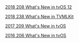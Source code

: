 


[2018 208 What's New in tvOS 12](https://developer.apple.com/videos/play/wwdc2018/208/)


[2018 238 What's New in TVMLKit](https://developer.apple.com/videos/play/wwdc2018/238/)


[2017 209 What's New in tvOS](https://developer.apple.com/videos/play/wwdc2017/209/)



[2016 206 What's New in tvOS](https://developer.apple.com/videos/play/wwdc2016/206)